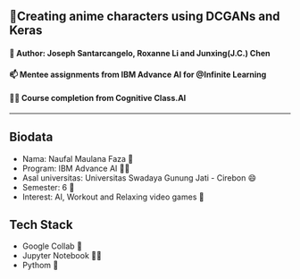 ## 🧠Creating anime characters using DCGANs and Keras 
#### 🚀 Author: Joseph Santarcangelo, Roxanne Li and Junxing(J.C.) Chen


#### 📫 Mentee assignments from IBM Advance AI for @Infinite Learning
#### 👩‍💻 Course completion from Cognitive Class.AI 
---

## Biodata
- Nama: Naufal Maulana Faza 👋
- Program: IBM Advance AI 👩‍💻
- Asal universitas: Universitas Swadaya Gunung Jati - Cirebon 😄
- Semester: 6 👯‍
- Interest: AI, Workout and Relaxing video games 💬

## Tech Stack
- Google Collab 👯‍
- Jupyter Notebook 👩‍💻
- Pythom 💬
